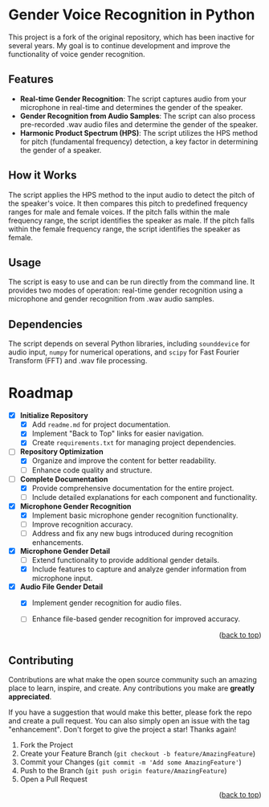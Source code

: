 <!-- Improved compatibility of back to top link: See:-->

<a name="readme-top"></a>

# Gender Voice Recognition in Python

This project is a fork of the original repository, which has been inactive for several years. My goal is to continue development and improve the functionality of voice gender recognition.

## Features
- **Real-time Gender Recognition**: The script captures audio from your microphone in real-time and determines the gender of the speaker.
- **Gender Recognition from Audio Samples**: The script can also process pre-recorded .wav audio files and determine the gender of the speaker.
- **Harmonic Product Spectrum (HPS)**: The script utilizes the HPS method for pitch (fundamental frequency) detection, a key factor in determining the gender of a speaker.

## How it Works
The script applies the HPS method to the input audio to detect the pitch of the speaker's voice. It then compares this pitch to predefined frequency ranges for male and female voices. If the pitch falls within the male frequency range, the script identifies the speaker as male. If the pitch falls within the female frequency range, the script identifies the speaker as female.

## Usage
The script is easy to use and can be run directly from the command line. It provides two modes of operation: real-time gender recognition using a microphone and gender recognition from .wav audio samples.

## Dependencies
The script depends on several Python libraries, including `sounddevice` for audio input, `numpy` for numerical operations, and `scipy` for Fast Fourier Transform (FFT) and .wav file processing.

<!-- ROADMAP -->

# Roadmap

- [x] **Initialize Repository**
  - [x] Add `readme.md` for project documentation.
  - [x] Implement "Back to Top" links for easier navigation.
  - [x] Create `requirements.txt` for managing project dependencies.

- [ ] **Repository Optimization**
  - [x] Organize and improve the content for better readability.
  - [ ] Enhance code quality and structure.
  
- [ ] **Complete Documentation**
  - [x] Provide comprehensive documentation for the entire project.
  - [ ] Include detailed explanations for each component and functionality.

- [x] **Microphone Gender Recognition**
  - [x] Implement basic microphone gender recognition functionality.
  - [ ] Improve recognition accuracy.
  - [ ] Address and fix any new bugs introduced during recognition enhancements.

- [x] **Microphone Gender Detail**
  - [ ] Extend functionality to provide additional gender details.
  - [x] Include features to capture and analyze gender information from microphone input.

- [x] **Audio File Gender Detail**
  - [x] Implement gender recognition for audio files.
  - [ ] Enhance file-based gender recognition for improved accuracy.
  

<p align="right">(<a href="#readme-top">back to top</a>)</p>

<!-- CONTRIBUTING -->
## Contributing

Contributions are what make the open source community such an amazing place to learn, inspire, and create. Any contributions you make are **greatly appreciated**.

If you have a suggestion that would make this better, please fork the repo and create a pull request. You can also simply open an issue with the tag "enhancement".
Don't forget to give the project a star! Thanks again!

1. Fork the Project
2. Create your Feature Branch (`git checkout -b feature/AmazingFeature`)
3. Commit your Changes (`git commit -m 'Add some AmazingFeature'`)
4. Push to the Branch (`git push origin feature/AmazingFeature`)
5. Open a Pull Request

<p align="right">(<a href="#readme-top">back to top</a>)</p>
